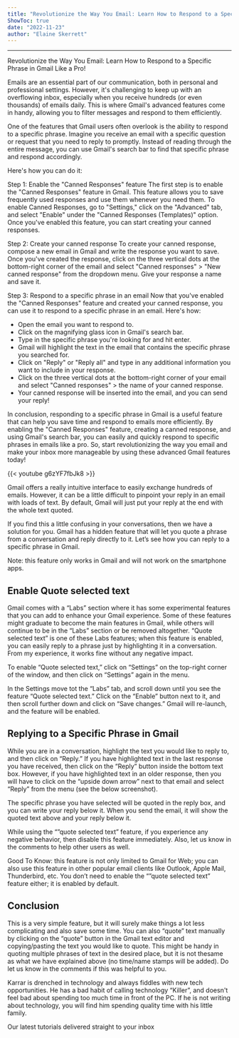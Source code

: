 ```yaml
---
title: "Revolutionize the Way You Email: Learn How to Respond to a Specific Phrase in Gmail Like a Pro!"
ShowToc: true 
date: "2022-11-23"
author: "Elaine Skerrett"
---
```

*****
Revolutionize the Way You Email: Learn How to Respond to a Specific Phrase in Gmail Like a Pro!

Emails are an essential part of our communication, both in personal and professional settings. However, it's challenging to keep up with an overflowing inbox, especially when you receive hundreds (or even thousands) of emails daily. This is where Gmail's advanced features come in handy, allowing you to filter messages and respond to them efficiently.

One of the features that Gmail users often overlook is the ability to respond to a specific phrase. Imagine you receive an email with a specific question or request that you need to reply to promptly. Instead of reading through the entire message, you can use Gmail's search bar to find that specific phrase and respond accordingly.

Here's how you can do it:

Step 1: Enable the "Canned Responses" feature
The first step is to enable the "Canned Responses" feature in Gmail. This feature allows you to save frequently used responses and use them whenever you need them. To enable Canned Responses, go to "Settings," click on the "Advanced" tab, and select "Enable" under the "Canned Responses (Templates)" option. Once you've enabled this feature, you can start creating your canned responses.

Step 2: Create your canned response
To create your canned response, compose a new email in Gmail and write the response you want to save. Once you've created the response, click on the three vertical dots at the bottom-right corner of the email and select "Canned responses" > "New canned response" from the dropdown menu. Give your response a name and save it.

Step 3: Respond to a specific phrase in an email
Now that you've enabled the "Canned Responses" feature and created your canned response, you can use it to respond to a specific phrase in an email. Here's how:

- Open the email you want to respond to.
- Click on the magnifying glass icon in Gmail's search bar.
- Type in the specific phrase you're looking for and hit enter.
- Gmail will highlight the text in the email that contains the specific phrase you searched for.
- Click on "Reply" or "Reply all" and type in any additional information you want to include in your response.
- Click on the three vertical dots at the bottom-right corner of your email and select "Canned responses" > the name of your canned response.
- Your canned response will be inserted into the email, and you can send your reply!

In conclusion, responding to a specific phrase in Gmail is a useful feature that can help you save time and respond to emails more efficiently. By enabling the "Canned Responses" feature, creating a canned response, and using Gmail's search bar, you can easily and quickly respond to specific phrases in emails like a pro. So, start revolutionizing the way you email and make your inbox more manageable by using these advanced Gmail features today!

{{< youtube g6zYF7fbJk8 >}} 



Gmail offers a really intuitive interface to easily exchange hundreds of emails. However, it can be a little difficult to pinpoint your reply in an email with loads of text. By default, Gmail will just put your reply at the end with the whole text quoted.
 
If you find this a little confusing in your conversations, then we have a solution for you. Gmail has a hidden feature that will let you quote a phrase from a conversation and reply directly to it. Let’s see how you can reply to a specific phrase in Gmail.
 
Note: this feature only works in Gmail and will not work on the smartphone apps.
 
## Enable Quote selected text
 
Gmail comes with a “Labs” section where it has some experimental features that you can add to enhance your Gmail experience. Some of these features might graduate to become the main features in Gmail, while others will continue to be in the “Labs” section or be removed altogether. “Quote selected text” is one of these Labs features; when this feature is enabled, you can easily reply to a phrase just by highlighting it in a conversation. From my experience, it works fine without any negative impact.
 
To enable “Quote selected text,” click on “Settings” on the top-right corner of the window, and then click on “Settings” again in the menu.
 

 
In the Settings move tot the “Labs” tab, and scroll down until you see the feature “Quote selected text.” Click on the “Enable” button next to it, and then scroll further down and click on “Save changes.” Gmail will re-launch, and the feature will be enabled.
 
## Replying to a Specific Phrase in Gmail
 
While you are in a conversation, highlight the text you would like to reply to, and then click on “Reply.” If you have highlighted text in the last response you have received, then click on the “Reply” button inside the bottom text box. However, if you have highlighted text in an older response, then you will have to click on the “upside down arrow” next to that email and select “Reply” from the menu (see the below screenshot).
 
The specific phrase you have selected will be quoted in the reply box, and you can write your reply below it. When you send the email, it will show the quoted text above and your reply below it.
 
While using the “”quote selected text” feature, if you experience any negative behavior, then disable this feature immediately. Also, let us know in the comments to help other users as well.
 
Good To Know: this feature is not only limited to Gmail for Web; you can also use this feature in other popular email clients like Outlook, Apple Mail, Thunderbird, etc. You don’t need to enable the “”quote selected text” feature either; it is enabled by default.
 
## Conclusion
 
This is a very simple feature, but it will surely make things a lot less complicating and also save some time. You can also “quote” text manually by clicking on the “quote” button in the Gmail text editor and copying/pasting the text you would like to quote. This might be handy in quoting multiple phrases of text in the desired place, but it is not thesame as what we have explained above (no time/name stamps will be added). Do let us know in the comments if this was helpful to you.
 
Karrar is drenched in technology and always fiddles with new tech opportunities. He has a bad habit of calling technology “Killer”, and doesn't feel bad about spending too much time in front of the PC. If he is not writing about technology, you will find him spending quality time with his little family.
 
Our latest tutorials delivered straight to your inbox




